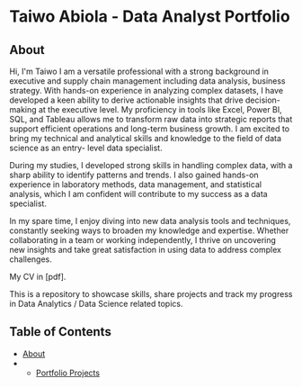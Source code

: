 # Taiwo Abiola - Data Analyst Portfolio
## About
Hi, I'm Taiwo I am a versatile professional with a strong background in executive and supply chain management including data analysis, business strategy. With hands-on experience in analyzing complex datasets, I have developed a keen ability to derive actionable insights that drive decision-making at the executive level. My proficiency in tools like Excel, Power BI, SQL, and Tableau allows me to transform raw data into strategic reports that support efficient operations and long-term business growth. I am excited to bring my technical and analytical skills and knowledge to the field of data science as an entry- level data specialist.

During my studies, I developed strong skills in handling complex data, with a sharp ability to identify patterns and trends. I also gained hands-on experience in laboratory methods, data management, and statistical analysis, which I am confident will contribute to my success as a data specialist.

In my spare time, I enjoy diving into new data analysis tools and techniques, constantly seeking ways to broaden my knowledge and expertise. Whether collaborating in a team or working independently, I thrive on uncovering new insights and take great satisfaction in using data to address complex challenges.

My CV in [pdf].

This is a repository to showcase skills, share projects and track my progress in Data Analytics / Data Science related topics.

## Table of Contents
- [About](https://github.com/Taiwoleegend/Data-Analyst-Project-Portfolio)
- - [Portfolio Projects](https://github.com/tiannaparris/Data-Analysis-Portfolio/blob/main/README.md#portfolio-projects)
